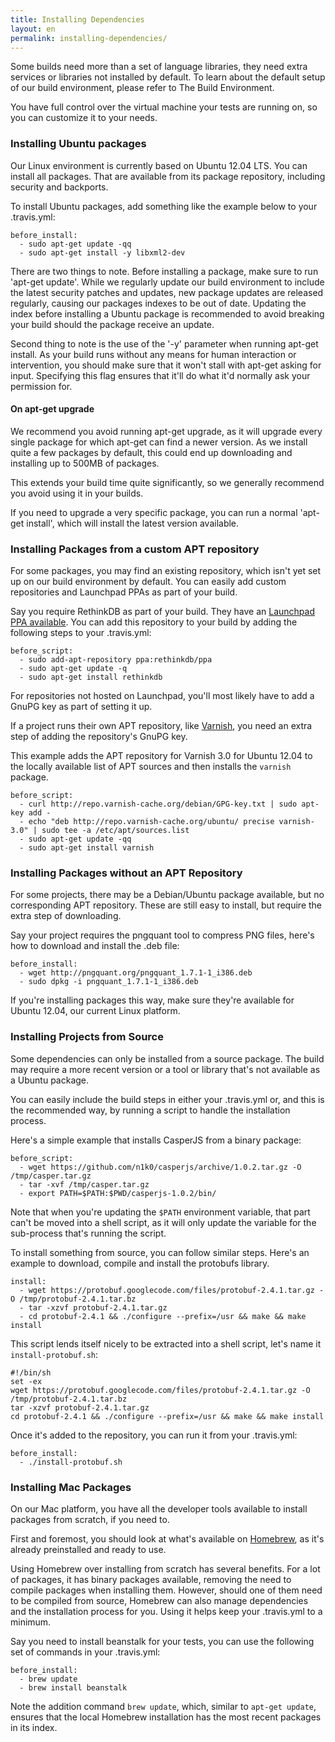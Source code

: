 ```yaml
---
title: Installing Dependencies
layout: en
permalink: installing-dependencies/
---
```

Some builds need more than a set of language libraries, they need extra services or libraries not installed by default. To learn about the default setup of our build environment, please refer to The Build Environment.

You have full control over the virtual machine your tests are running on, so you can customize it to your needs.

<div id="toc"></div>

### Installing Ubuntu packages

Our Linux environment is currently based on Ubuntu 12.04 LTS. You can install all packages. That are available from its package repository, including security and backports.

To install Ubuntu packages, add something like the example below to your .travis.yml:

    before_install:
      - sudo apt-get update -qq
      - sudo apt-get install -y libxml2-dev
 
There are two things to note. Before installing a package, make sure to run 'apt-get update'. While we regularly update our build environment to include the latest security patches and updates, new package updates are released regularly, causing our packages indexes to be out of date. Updating the index before installing a Ubuntu package is recommended to avoid breaking your build should the package receive an update.

Second thing to note is the use of the '-y' parameter when running apt-get install. As your build runs without any means for human interaction or intervention, you should make sure that it won't stall with apt-get asking for input. Specifying this flag ensures that it'll do what it'd normally ask your permission for.

#### On apt-get upgrade

We recommend you avoid running apt-get upgrade, as it will upgrade every single package for which apt-get can find a newer version. As we install quite a few packages by default, this could end up downloading and installing up to 500MB of packages.

This extends your build time quite significantly, so we generally recommend you avoid using it in your builds.

If you need to upgrade a very specific package, you can run a normal 'apt-get install', which will install the latest version available.

### Installing Packages from a custom APT repository

For some packages, you may find an existing repository, which isn't yet set up on our build environment by default. You can easily add custom repositories and Launchpad PPAs as part of your build.

Say you require RethinkDB as part of your build. They have an [Launchpad PPA available](http://www.rethinkdb.com/docs/install/ubuntu). You can add this repository to your build by adding the following steps to your .travis.yml:

    before_script:
      - sudo add-apt-repository ppa:rethinkdb/ppa
      - sudo apt-get update -q
      - sudo apt-get install rethinkdb

For repositories not hosted on Launchpad, you'll most likely have to add a GnuPG key as part of setting it up.

If a project runs their own APT repository, like [Varnish](http://varnish-cache.org), you need an extra step of adding the repository's GnuPG key.

This example adds the APT repository for Varnish 3.0 for Ubuntu 12.04 to the locally available list of APT sources and then installs the `varnish` package.

    before_script:
      - curl http://repo.varnish-cache.org/debian/GPG-key.txt | sudo apt-key add -
      - echo "deb http://repo.varnish-cache.org/ubuntu/ precise varnish-3.0" | sudo tee -a /etc/apt/sources.list
      - sudo apt-get update -qq
      - sudo apt-get install varnish

### Installing Packages without an APT Repository

For some projects, there may be a Debian/Ubuntu package available, but no corresponding APT repository. These are still easy to install, but require the extra step of downloading.

Say your project requires the pngquant tool to compress PNG files, here's how to download and install the .deb file:

    before_install:
      - wget http://pngquant.org/pngquant_1.7.1-1_i386.deb
      - sudo dpkg -i pngquant_1.7.1-1_i386.deb

If you're installing packages this way, make sure they're available for Ubuntu 12.04, our current Linux platform.

### Installing Projects from Source

Some dependencies can only be installed from a source package. The build may require a more recent version or a tool or library that's not available as a Ubuntu package.

You can easily include the build steps in either your .travis.yml or, and this is the recommended way, by running a script to handle the installation process.

Here's a simple example that installs CasperJS from a binary package:

    before_script:
      - wget https://github.com/n1k0/casperjs/archive/1.0.2.tar.gz -O /tmp/casper.tar.gz
      - tar -xvf /tmp/casper.tar.gz
      - export PATH=$PATH:$PWD/casperjs-1.0.2/bin/

Note that when you're updating the `$PATH` environment variable, that part can't be moved into a shell script, as it will only update the variable for the sub-process that's running the script.

To install something from source, you can follow similar steps. Here's an example to download, compile and install the protobufs library.

    install: 
      - wget https://protobuf.googlecode.com/files/protobuf-2.4.1.tar.gz -O /tmp/protobuf-2.4.1.tar.bz
      - tar -xzvf protobuf-2.4.1.tar.gz
      - cd protobuf-2.4.1 && ./configure --prefix=/usr && make && make install

This script lends itself nicely to be extracted into a shell script, let's name it `install-protobuf.sh`:

    #!/bin/sh
    set -ex
    wget https://protobuf.googlecode.com/files/protobuf-2.4.1.tar.gz -O /tmp/protobuf-2.4.1.tar.bz
    tar -xzvf protobuf-2.4.1.tar.gz
    cd protobuf-2.4.1 && ./configure --prefix=/usr && make && make install

Once it's added to the repository, you can run it from your .travis.yml:

    before_install:
      - ./install-protobuf.sh

### Installing Mac Packages

On our Mac platform, you have all the developer tools available to install packages from scratch, if you need to.

First and foremost, you should look at what's available on [Homebrew](http://brew.sh), as it's already preinstalled and ready to use.

Using Homebrew over installing from scratch has several benefits. For a lot of packages, it has binary packages available, removing the need to compile packages when installing them. However, should one of them need to be compiled from source, Homebrew can also manage dependencies and the installation process for you. Using it helps keep your .travis.yml to a minimum.

Say you need to install beanstalk for your tests, you can use the following set of commands in your .travis.yml:

    before_install:
      - brew update
      - brew install beanstalk

Note the addition command `brew update`, which, similar to `apt-get update`, ensures that the local Homebrew installation has the most recent packages in its index.
